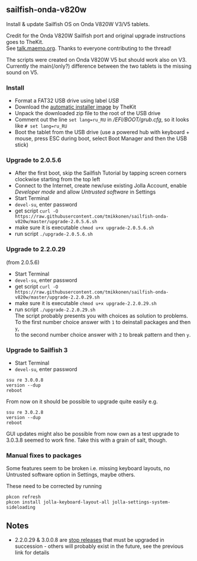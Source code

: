 ## sailfish-onda-v820w
Install & update Sailfish OS on Onda V820W V3/V5 tablets.

Credit for the Onda V820W Sailfish port and original upgrade instructions goes to TheKit.  
See [talk.maemo.org](http://talk.maemo.org/showthread.php?t=96708). Thanks to everyone contributing to the thread!

The scripts were created on Onda V820W V5 but should work also on V3. Currently the main(/only?) difference between the two tablets is the missing sound on V5.

### Install

* Format a FAT32 USB drive using label _USB_
* Download the [automatic installer image](https://mega.nz/#!8FZRiBwB!FBBD8CUMaBMkKcyiUDlw_sKfCjNZOQp713VqT-FoAhM) by TheKit
* Unpack the downloaded zip file to the root of the USB drive
* Comment out the line `set lang=ru_RU` in _/EFI/BOOT/grub.cfg_, so it looks like `# set lang=ru_RU`
* Boot the tablet from the USB drive (use a powered hub with keyboard + mouse, press ESC during boot, select Boot Manager and then the USB stick)

### Upgrade to 2.0.5.6

* After the first boot, skip the Sailfish Tutorial by tapping screen corners clockwise starting from the top left
* Connect to the Internet, create new/use existing Jolla Account, enable _Developer mode_ and allow _Untrusted software_ in Settings
* Start Terminal
* `devel-su`, enter password
* get script `curl -O https://raw.githubusercontent.com/tmikkonen/sailfish-onda-v820w/master/upgrade-2.0.5.6.sh`
* make sure it is executable `chmod u+x upgrade-2.0.5.6.sh`
* run script `./upgrade-2.0.5.6.sh`

### Upgrade to 2.2.0.29
(from 2.0.5.6)
* Start Terminal
* `devel-su`, enter password
* get script `curl -O https://raw.githubusercontent.com/tmikkonen/sailfish-onda-v820w/master/upgrade-2.2.0.29.sh`
* make sure it is executable `chmod u+x upgrade-2.2.0.29.sh`
* run script `./upgrade-2.2.0.29.sh`  
The script probably presents you with choices as solution to problems.  
To the first number choice answer with `1` to deinstall packages and then `y`,  
to the second number choice answer with `2` to break pattern and then `y`.

### Upgrade to Sailfish 3
* Start Terminal
* `devel-su`, enter password
```
ssu re 3.0.0.8
version --dup
reboot
```
From now on it should be possible to upgrade quite easily e.g. 

```
ssu re 3.0.2.8
version --dup
reboot
```
GUI updates might also be possible from now own as a test upgrade to 3.0.3.8 seemed to work fine. Take this with a grain of salt, though.  

### Manual fixes to packages
Some features seem to be broken i.e. missing keyboard layouts, no Untrusted software option in Settings, maybe others.

These need to be corrected by running
```
pkcon refresh
pkcon install jolla-keyboard-layout-all jolla-settings-system-sideloading
```
 
## Notes
* 2.2.0.29 & 3.0.0.8 are [stop releases](https://jolla.zendesk.com/hc/en-us/articles/201836347#4) that must be upgraded in succession - others will probably exist in the future, see the previous link for details
